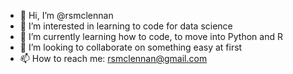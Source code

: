 - 👋 Hi, I’m @rsmclennan
- 👀 I’m interested in learning to code for data science
- 🌱 I’m currently learning how to code, to move into Python and R
- 💞️ I’m looking to collaborate on something easy at first
- 📫 How to reach me: rsmclennan@gmail.com

<!---
rsmclennan/rsmclennan is a ✨ special ✨ repository because its `README.md` (this file) appears on your GitHub profile.
You can click the Preview link to take a look at your changes.
--->

